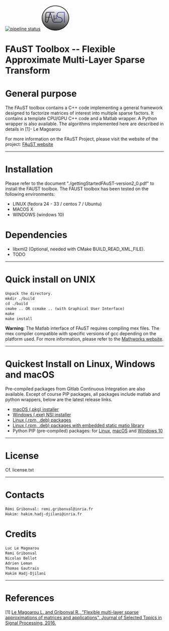 [![pipeline status](https://gitlab.inria.fr/faustgrp/faust/badges/hakim_branch/pipeline.svg)](https://gitlab.inria.fr/faustgrp/faust/commits/hakim_branch)
![FAµST Logo](./gen_doc/images/logo.png)

# FAuST Toolbox -- Flexible Approximate Multi-Layer Sparse Transform


General purpose
===============

The FAuST toolbox contains a C++ code implementing a general framework
designed to factorize matrices of interest into multiple sparse factors.
It contains a template CPU/GPU C++ code and a Matlab wrapper.
A Python wrapper is also available.
The algorithms implemented here are described in details in [1]- Le Magoarou

For more information on the FAuST Project, please visit the website of the
project: [FAµST website](http://faust.inria.fr)

---

Installation
============

Please refer to the document "./gettingStartedFAuST-version2_0.pdf"
to install the FAUST toolbox.
The FAUST toolbox has been tested on the following environments:
- LINUX (fedora 24 - 33 / centos 7 / Ubuntu)
- MACOS X
- WINDOWS (windows 10)

Dependencies
============
- libxml2 (Optional, needed with CMake BUILD_READ_XML_FILE).
- TODO


---

Quick install on UNIX
=====================

	Unpack the directory.
	mkdir ./build
	cd ./build
	cmake .. OR ccmake .. (with Graphical User Interface)
	make
	make install

**Warning**:
The Matlab interface of FAuST requires compiling mex files. The mex compiler
compatible with specific versions of gcc depending on the platform used.
For more information, please refer to the [Mathworks website](http://fr.mathworks.com/support/compilers/R2016a/index.html).

---

Quickest Install on Linux, Windows and macOS
============================================

Pre-compiled packages from Gitlab Continuous Integration are also available. Except of course PIP packages, all packages include matlab and python wrappers, below are the latest release links.  
- [macOS (.pkg) installer](https://gitlab.inria.fr/faustgrp/faust/-/jobs/artifacts/master/download?job=package_macos_release)  
- [Windows (.exe) NSI installer](https://gitlab.inria.fr/faustgrp/faust/-/jobs/artifacts/master/download?job=package_win_release)  
- [Linux (.rpm, .deb) packages](https://gitlab.inria.fr/faustgrp/faust/-/jobs/artifacts/master/download?job=package_linux_release)  
- [Linux (.rpm, .deb) packages with embedded static matio library](https://gitlab.inria.fr/faustgrp/faust/-/jobs/artifacts/master/download?job=package_linux_release)  
- Python PIP (pre-compiled) packages: for [Linux](https://gitlab.inria.fr/faustgrp/faust/-/jobs/artifacts/master/download?job=package_linux_purepy_release), [macOS](https://gitlab.inria.fr/faustgrp/faust/-/jobs/artifacts/master/download?job=package_macos_purepy_release) and [Windows 10](https://gitlab.inria.fr/faustgrp/faust/-/jobs/artifacts/master/download?job=package_win_purepy_release)  

---
License
========

Cf. license.txt

---

Contacts
========

	Rémi Gribonval: remi.gribonval@inria.fr
	Hakim: hakim.hadj-djilani@inria.fr


Credits
========
	Luc Le Magoarou
	Remi Gribonval
	Nicolas Bellot
	Adrien Leman
	Thomas Gautrais
	Hakim Hadj-Djilani
---

References
==========

[1]	[Le Magoarou L. and Gribonval R., "Flexible multi-layer sparse
	approximations of matrices and applications", Journal of Selected
	Topics in Signal Processing, 2016.](https://hal.archives-ouvertes.fr/hal-01167948v1)

